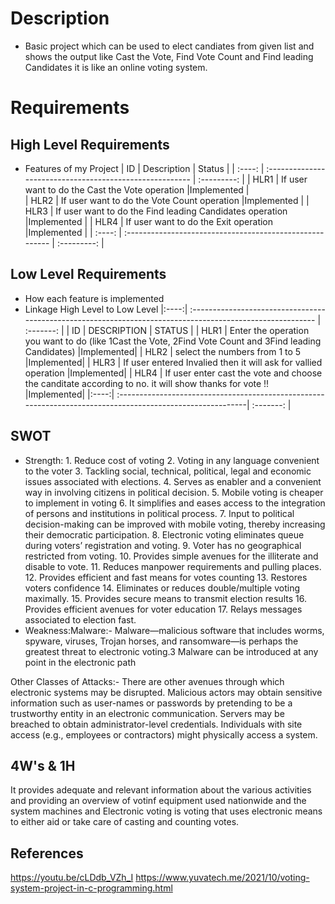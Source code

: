 # Description
* Basic project which can be used to elect candiates from given list and shows the output like Cast the Vote, Find Vote Count and Find leading Candidates it is like an online voting system.

# Requirements

## High Level Requirements
* Features of my Project
|   ID   | Description                                              |   Status    |
| :----: | :------------------------------------------------------- | :---------: | 
| HLR1   | If user want to do the Cast the Vote operation           |Implemented  |          
| HLR2   | If user want to do the Vote Count operation              |Implemented  |
| HLR3   | If user want to do the Find leading Candidates operation |Implemented  |
| HLR4   | If user want to do the Exit operation                    |Implemented  |
| :----: | :------------------------------------------------------- | :---------: |
## Low Level Requirements
* How each feature is implemented
* Linkage High Level to Low Level
|:----:| :--------------------------------------------------------------------------------------------------------- | :-------: |
| ID   |   DESCRIPTION                                                                                     	        |   STATUS  |
| HLR1 |    Enter the operation you want to do (like 1Cast the Vote, 2Find Vote Count and 3Find leading Candidates)	|Implemented|
| HLR2 |	select the numbers from 1 to 5                                                                          |Implemented|
| HLR3 |	If user entered Invalied then it will ask for vallied operation	                                        |Implemented|
| HLR4 |	If user enter cast the vote and choose the canditate according to no. it will show thanks for vote !!   |Implemented|
|:----:| :----------------------------------------------------------------------------------------------------------| :-------: |

## SWOT
* Strength: 1. Reduce cost of voting  2. Voting in any language convenient to the voter 3. Tackling social, technical, political, legal and economic issues associated with elections. 4. Serves as enabler and a convenient way in involving citizens in political decision. 5. Mobile voting is cheaper to implement in voting 6. It simplifies and eases access to the integration of persons and institutions in political process. 7. Input to political decision-making can be improved with mobile voting, thereby increasing their democratic participation.  8. Electronic voting eliminates queue during voters’ registration and voting. 9. Voter has no geographical restricted from voting. 10. Provides simple avenues for the illiterate and disable to vote. 11. Reduces manpower requirements and pulling places. 12. Provides efficient and fast means for votes counting 13. Restores voters confidence 14. Eliminates or reduces double/multiple voting maximally. 15. Provides secure means to transmit election results 16. Provides efficient avenues for voter education 17. Relays messages associated to election fast.
* Weakness:Malware:-
Malware—malicious software that includes worms, spyware, viruses, Trojan horses, and ransomware—is perhaps the greatest threat to electronic voting.3 Malware can be introduced at any point in the electronic path
 
Other Classes of Attacks:-
There are other avenues through which electronic systems may be disrupted. Malicious actors may obtain sensitive information such as user-names or passwords by pretending to be a trustworthy entity in an electronic communication. Servers may be breached to obtain administrator-level credentials. Individuals with site access (e.g., employees or contractors) might physically access a system.
## 4W's & 1H
It provides adequate and relevant information about the various activities and providing an overview of votinf equipment used nationwide and the system machines and  Electronic voting is voting that uses electronic means to either aid or take care of casting and counting votes.
## References
https://youtu.be/cLDdb_VZh_I
https://www.yuvatech.me/2021/10/voting-system-project-in-c-programming.html